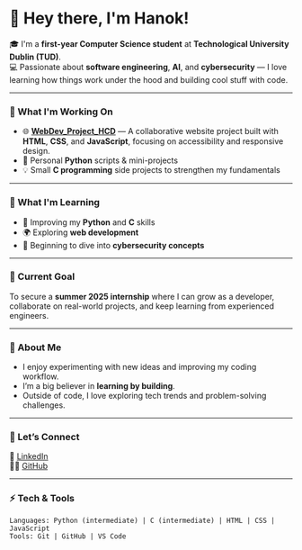 # 👋 Hey there, I'm Hanok!

🎓 I'm a **first-year Computer Science student** at **Technological University Dublin (TUD)**.  
💻 Passionate about **software engineering**, **AI**, and **cybersecurity** — I love learning how things work under the hood and building cool stuff with code.

---

### 🚀 What I'm Working On
- 🌐 **[WebDev_Project_HCD](https://github.com/hkl7-dev/WebDev_Project_HCD)** — A collaborative website project built with **HTML**, **CSS**, and **JavaScript**, focusing on accessibility and responsive design.  
- 🐍 Personal **Python** scripts & mini-projects  
- 💡 Small **C programming** side projects to strengthen my fundamentals  

---

### 🌱 What I'm Learning
- 🧩 Improving my **Python** and **C** skills  
- 🌍 Exploring **web development**  
- 🔐 Beginning to dive into **cybersecurity concepts**

---

### 🎯 Current Goal
To secure a **summer 2025 internship** where I can grow as a developer, collaborate on real-world projects, and keep learning from experienced engineers.

---

### 🧠 About Me
- I enjoy experimenting with new ideas and improving my coding workflow.  
- I’m a big believer in **learning by building**.  
- Outside of code, I love exploring tech trends and problem-solving challenges.

---

### 🤝 Let’s Connect
💼 [LinkedIn](https://www.linkedin.com/in/hanok-libu-b9ab51293/)  
🧑‍💻 [GitHub](https://github.com/hkl7-dev)

---

### ⚡ Tech & Tools
```text
Languages: Python (intermediate) | C (intermediate) | HTML | CSS | JavaScript
Tools: Git | GitHub | VS Code
